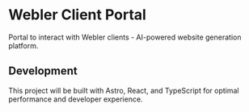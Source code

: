 # Webler Client Portal

Portal to interact with Webler clients - AI-powered website generation platform.

## Development

This project will be built with Astro, React, and TypeScript for optimal performance and developer experience.